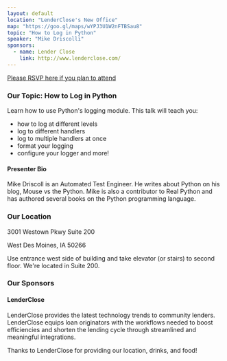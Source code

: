 ```yaml
---
layout: default
location: "LenderClose's New Office"
map: "https://goo.gl/maps/wYPJ3U1W2nFTBSau8"
topic: "How to Log in Python"
speaker: "Mike Driscolli"
sponsors:
  - name: Lender Close
    link: http://www.lenderclose.com/
---
```


[Please RSVP here if you plan to attend](https://www.eventbrite.com/e/pyowa-march-3rd-2020-meeting-tickets-97262190831)

### Our Topic: How to Log in Python
Learn how to use Python's logging module. This talk will teach you:
* how to log at different levels
* log to different handlers
* log to multiple handlers at once
* format your logging
* configure your logger
and more!

#### Presenter Bio
Mike Driscoll is an Automated Test Engineer. He writes about Python on his blog, Mouse vs the Python. Mike is also a contributor to Real Python and has authored several books on the Python programming language.


### Our Location

3001 Westown Pkwy Suite 200

West Des Moines, IA 50266

Use entrance west side of building and take elevator (or stairs) to second floor. We're located in Suite 200.


### Our Sponsors

#### LenderClose

LenderClose provides the latest technology trends to community lenders. LenderClose equips loan originators with the workflows needed to boost efficiencies and shorten the lending cycle through streamlined and meaningful integrations.


Thanks to LenderClose for providing our location, drinks, and food!
